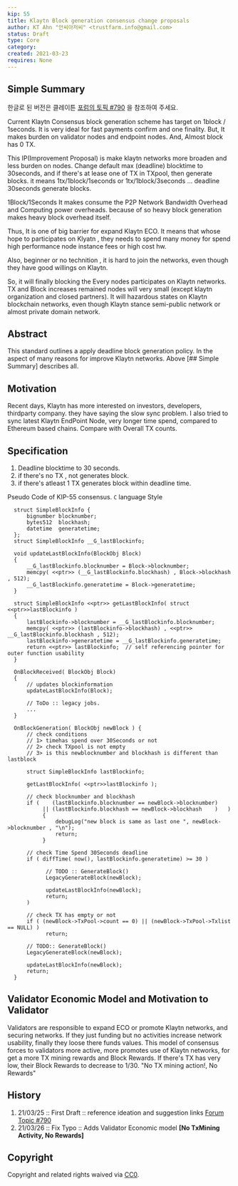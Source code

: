 ```yaml
---
kip: 55
title: Klaytn Block generation consensus change proposals
author: KT Ahn "안씨아저씨" <trustfarm.info@gmail.com>
status: Draft
type: Core
category: 
created: 2021-03-23
requires: None
---
```


## Simple Summary

한글로 된 버전은 클레이튼 [포럼의 토픽 #790](https://forum.klaytn.com/t/topic/790) 을 참조하여 주세요.


Current Klaytn Consensus block generation scheme has target on 1block / 1seconds.
It is very ideal for fast payments confirm and one finality.
But, It makes burden on validator nodes and endpoint nodes.
And, Almost block has 0 TX. 

This IP(Improvement Proposal) is make klaytn networks more broaden and less burden on nodes.
Change default max (deadline) blocktime to 30seconds, and if there's at lease one of TX in TXpool, then generate blocks. it means 1tx/1block/1seconds or 1tx/1block/3seconds ... deadline 30seconds generate blocks.

1Block/1Seconds It makes consume the P2P Network Bandwidth Overhead and Computing power overheads.
because of so heavy block generation makes heavy block overhead itself.

Thus, It is one of big barrier for expand Klaytn ECO. 
It means that whose hope to participates on Klyatn , they needs to spend many money for spend high performance node instance fees or high cost hw.

Also, beginner or no technition , it is hard to join the networks, even though they have good willings on Klaytn.

So, it will finally blocking the Every nodes participates on Klaytn networks.
TX and Block increases remained nodes will very small (except klaytn organization and closed partners).
It will hazardous states on Klaytn blockchain networks, even though Klaytn stance semi-public network or almost private domain network.

## Abstract

This standard outlines a apply deadline block generation policy.
In the aspect of many reasons for improve Klaytn networks.
Above [## Simple Summary] describes all.

## Motivation

Recent days, Klaytn has more interested on investors, developers, thirdparty company. 
they have saying the slow sync problem.
I also tried to sync latest Klaytn EndPoint Node, very longer time spend, compared to Ethereum based chains. Compare with Overall TX counts.

## Specification

1. Deadline blocktime to 30 seconds.
2. if there's no TX , not generates block.
3. if there's atleast 1 TX generates block within deadline time.

Pseudo Code of KIP-55 consensus.
`C` language Style

```
  struct SimpleBlockInfo {
      bignumber blocknumber;
      bytes512  blockhash;
      datetime  generatetime;
  };
  struct SimpleBlockInfo __G_lastBlockinfo;

  void updateLastBlockInfo(BlockObj Block)
  {
      __G_lastBlockinfo.blocknumber = Block->blocknumber;
      memcpy( <<ptr>> (__G_lastBlockinfo.blockhash) , Block->blockhash , 512);
      __G_lastBlockinfo.generatetime = Block->generatetime;
  }

  struct SimpleBlockInfo <<ptr>> getLastBlockInfo( struct <<ptr>>lastBlockinfo )
  {
      lastBlockinfo->blocknumber = __G_lastBlockinfo.blocknumber;
      memcpy( <<ptr>> (lastBlockinfo->blockhash) , <<ptr>> __G_lastBlockinfo.blockhash , 512);
      lastBlockinfo->generatetime = __G_lastBlockinfo.generatetime;
      return <<ptr>> lastBlockinfo;  // self referencing pointer for outer function usability
  }

  OnBlockReceived( BlockObj Block)
  {
      // updates blockinformation
      updateLastBlockInfo(Block);
    
      // ToDo :: legacy jobs.
      ...
  }

  OnBlockGeneration( BlockObj newBlock ) {
      // check conditions 
      // 1> timehas spend over 30Seconds or not
      // 2> check TXpool is not empty
      // 3> is this newblocknumber and blockhash is different than lastblock

      struct SimpleBlockInfo lastBlockinfo;

      getLastBlockInfo( <<ptr>>lastBlockinfo );

      // check blocknumber and blockhash 
      if (    (lastBlockinfo.blocknumber == newBlock->blocknumber) 
           || (lastBlockinfo.blockhash == newBlock->blockhash    )   ) 
           {
               debugLog("new block is same as last one ", newBlock->blocknumber , "\n");
               return;
           }

      // check Time Spend 30Seconds deadline
      if ( diffTime( now(), lastBlockinfo.generatetime) >= 30 )

            // TODO :: GenerateBlock()
            LegacyGenerateBlock(newBlock);

            updateLastBlockInfo(newBlock);
            return;
      )

      // check TX has empty or not
      if ( (newBlock->TxPool->count == 0) || (newBlock->TxPool->Txlist == NULL) )
            return;
    
      // TODO:: GenerateBlock()
      LegacyGenerateBlock(newBlock);

      updateLastBlockInfo(newBlock);
      return;
  }

```

## Validator Economic Model and Motivation to Validator

Validators are responsible to expand ECO or promote Klaytn networks, and securing networks.
If they just funding but no activities increase network usability, finally they loose there funds values.
This model of consensus forces to validators more active, more promotes use of Klaytn networks, for get a more TX mining rewards and Block Rewards.
If there's TX has very low, their Block Rewards to decrease to 1/30.
"No TX mining action!, No Rewards"

## History

1. 21/03/25 :: First Draft :: reference ideation and suggestion links [Forum Topic #790](https://forum.klaytn.com/t/topic/790)
2. 21/03/26 :: Fix Typo :: Adds Validator Economic model **[No TxMining Activity, No Rewards]**

## Copyright

Copyright and related rights waived via [CC0](https://creativecommons.org/publicdomain/zero/1.0/).
